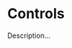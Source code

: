 <!-- ======================================================================
--- Search engine
title:          Controls
keywords:       controls
description:    Controls in md-site-engine.
--- Menu system
order:          140
text:           Controls
hidden:         false
umbel:          false
--- Page properties
id:             
document:       
layout:         layout-2-left
$-left:         #side-menu
--- Side menu
side-menu-root:     /documentation
side-menu-header:   Documentation
side-menu-top:      Introduction
side-menu-depth:    1
======================================================================= -->

# Controls

Description...